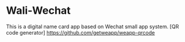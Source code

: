 # Wali-Wechat
This is a digital name card app based on Wechat small app system.
[QR code generator] https://github.com/getweapp/weapp-qrcode

